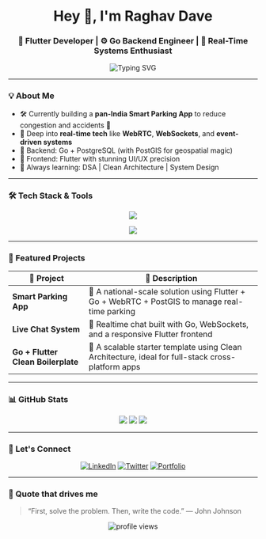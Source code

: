 <h1 align="center">Hey 👋, I'm Raghav Dave </h1>
<h3 align="center">🚀 Flutter Developer | ⚙️ Go Backend Engineer | 🎯 Real-Time Systems Enthusiast</h3>

<p align="center">
  <img src="https://readme-typing-svg.herokuapp.com?font=Fira+Code&duration=3000&pause=500&center=true&vCenter=true&width=435&lines=Building+real-time+Flutter+apps...;Scaling+Go+backends+with+WebSockets+%26+WebRTC;Designing+UI%2FUX+that+delights;Learning+every+single+day+🚀" alt="Typing SVG" />
</p>

---

### 💡 About Me

- 🛠️ Currently building a **pan-India Smart Parking App** to reduce congestion and accidents 🚗
- 🧠 Deep into **real-time tech** like **WebRTC**, **WebSockets**, and **event-driven systems**
- 🎯 Backend: Go + PostgreSQL (with PostGIS for geospatial magic)
- 🎨 Frontend: Flutter with stunning UI/UX precision
- 🌱 Always learning: DSA | Clean Architecture | System Design

---

### 🛠️ Tech Stack & Tools

<p align="center">
  <img src="https://skillicons.dev/icons?i=flutter,dart,go,postgres,figma" />
</p>

<p align="center">
  <img src="https://skillicons.dev/icons?i=webrtc,redis,firebase,postgresql,vercel,vscode" />
</p>

---

### 🌟 Featured Projects

| 🚀 Project | 🔎 Description |
|-----------|----------------|
| **Smart Parking App** | 🔧 A national-scale solution using Flutter + Go + WebRTC + PostGIS to manage real-time parking |
| **Live Chat System** | 📡 Realtime chat built with Go, WebSockets, and a responsive Flutter frontend |
| **Go + Flutter Clean Boilerplate** | 🧱 A scalable starter template using Clean Architecture, ideal for full-stack cross-platform apps |

---

### 📊 GitHub Stats

<p align="center">
  <img src="https://github-readme-streak-stats.herokuapp.com/?user=your-github-username&theme=tokyonight" />
  <img src="https://github-readme-stats.vercel.app/api?username=your-github-username&show_icons=true&theme=tokyonight" />
  <img src="https://github-readme-stats.vercel.app/api/top-langs/?username=your-github-username&layout=compact&theme=tokyonight" />
</p>

---

### 🔗 Let's Connect

<p align="center">
  <a href="https://www.linkedin.com/in/your-linkedin/" target="_blank"><img alt="LinkedIn" src="https://img.shields.io/badge/-LinkedIn-0A66C2?style=for-the-badge&logo=linkedin&logoColor=white"/></a>
  <a href="https://twitter.com/your-twitter" target="_blank"><img alt="Twitter" src="https://img.shields.io/badge/-Twitter-1DA1F2?style=for-the-badge&logo=twitter&logoColor=white"/></a>
  <a href="https://your-portfolio.com" target="_blank"><img alt="Portfolio" src="https://img.shields.io/badge/-Portfolio-FF6B6B?style=for-the-badge&logo=fire&logoColor=white"/></a>
</p>

---

### 💬 Quote that drives me
> “First, solve the problem. Then, write the code.” — John Johnson

<p align="center"><img src="https://komarev.com/ghpvc/?username=your-github-username&label=Profile%20views&color=blueviolet&style=flat" alt="profile views"/></p>
